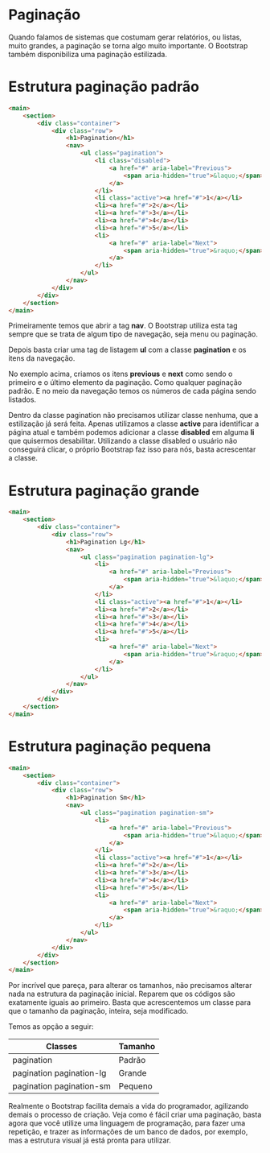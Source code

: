 # Paginação

Quando falamos de sistemas que costumam gerar relatórios, ou listas, muito grandes, a paginação se torna algo muito importante. O Bootstrap também disponibiliza uma paginação estilizada.

# Estrutura paginação padrão

```html
<main>
    <section>
        <div class="container">
            <div class="row">
                <h1>Pagination</h1>
                <nav>
                    <ul class="pagination">
                        <li class="disabled">
                            <a href="#" aria-label="Previous">
                                <span aria-hidden="true">&laquo;</span>
                            </a>
                        </li>
                        <li class="active"><a href="#">1</a></li>
                        <li><a href="#">2</a></li>
                        <li><a href="#">3</a></li>
                        <li><a href="#">4</a></li>
                        <li><a href="#">5</a></li>
                        <li>
                            <a href="#" aria-label="Next">
                                <span aria-hidden="true">&raquo;</span>
                            </a>
                        </li>
                    </ul>
                </nav>
            </div>
        </div>
    </section>
</main>
```

Primeiramente temos que abrir a tag **nav**. O Bootstrap utiliza esta tag sempre que se trata de algum tipo de navegação, seja menu ou paginação.

Depois basta criar uma tag de listagem **ul** com a classe **pagination** e os itens da navegação.

No exemplo acima, criamos os itens **previous** e **next** como sendo o primeiro e o último elemento da paginação. Como qualquer paginação padrão. E no meio da navegação temos os números de cada página sendo listados.

Dentro da classe pagination não precisamos utilizar classe nenhuma, que a estilização já será feita. Apenas utilizamos a classe **active** para identificar a página atual e também podemos adicionar a classe **disabled** em alguma **li** que quisermos desabilitar. Utilizando a classe disabled o usuário não conseguirá clicar, o próprio Bootstrap faz isso para nós, basta acrescentar a classe.

# Estrutura paginação grande

```html
<main>
    <section>
        <div class="container">
            <div class="row">
                <h1>Pagination Lg</h1>
                <nav>
                    <ul class="pagination pagination-lg">
                        <li>
                            <a href="#" aria-label="Previous">
                                <span aria-hidden="true">&laquo;</span>
                            </a>
                        </li>
                        <li class="active"><a href="#">1</a></li>
                        <li><a href="#">2</a></li>
                        <li><a href="#">3</a></li>
                        <li><a href="#">4</a></li>
                        <li><a href="#">5</a></li>
                        <li>
                            <a href="#" aria-label="Next">
                                <span aria-hidden="true">&raquo;</span>
                            </a>
                        </li>
                    </ul>
                </nav>
            </div>
        </div>
    </section>
</main>
```

# Estrutura paginação pequena

```html
<main>
    <section>
        <div class="container">
            <div class="row">
                <h1>Pagination Sm</h1>
                <nav>
                    <ul class="pagination pagination-sm">
                        <li>
                            <a href="#" aria-label="Previous">
                                <span aria-hidden="true">&laquo;</span>
                            </a>
                        </li>
                        <li class="active"><a href="#">1</a></li>
                        <li><a href="#">2</a></li>
                        <li><a href="#">3</a></li>
                        <li><a href="#">4</a></li>
                        <li><a href="#">5</a></li>
                        <li>
                            <a href="#" aria-label="Next">
                                <span aria-hidden="true">&raquo;</span>
                            </a>
                        </li>
                    </ul>
                </nav>
            </div>
        </div>
    </section>
</main>
```

Por incrível que pareça, para alterar os tamanhos, não precisamos alterar nada na estrutura da paginação inicial. Reparem que os códigos são exatamente iguais ao primeiro. Basta que acrescentemos um classe para que o tamanho da paginação, inteira, seja modificado.

Temos as opção a seguir:

Classes | Tamanho
----------- | ------------
 pagination | Padrão
 pagination pagination-lg | Grande
 pagination pagination-sm | Pequeno

 Realmente o Bootstrap facilita demais a vida do programador, agilizando demais o processo de criação. Veja como é fácil criar uma paginação, basta agora que você utilize uma linguagem de programação, para fazer uma repetição, e trazer as informações de um banco de dados, por exemplo, mas a estrutura visual já está pronta para utilizar.